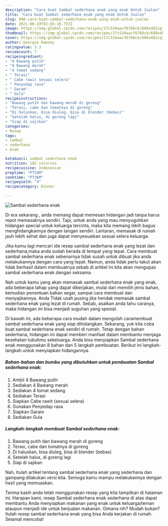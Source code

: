 ```yaml
---
description: "Cara buat Sambal sederhana enak yang enak Untuk Jualan"
title: "Cara buat Sambal sederhana enak yang enak Untuk Jualan"
slug: 948-cara-buat-sambal-sederhana-enak-yang-enak-untuk-jualan
date: 2021-06-19T02:45:19.737Z
image: https://img-global.cpcdn.com/recipes/17c534aacf6768cb/680x482cq70/sambal-sederhana-enak-foto-resep-utama.jpg
thumbnail: https://img-global.cpcdn.com/recipes/17c534aacf6768cb/680x482cq70/sambal-sederhana-enak-foto-resep-utama.jpg
cover: https://img-global.cpcdn.com/recipes/17c534aacf6768cb/680x482cq70/sambal-sederhana-enak-foto-resep-utama.jpg
author: Georgie Ramsey
ratingvalue: 3.3
reviewcount: 7
recipeingredient:
- "4 Bawang putih"
- "4 Bawang merah"
- "4 tomat sedang"
- " Terasi"
- " Cabe rawit sesuai selera"
- " Penyedap rasa"
- " Garam"
- " Gula"
recipeinstructions:
- "Bawang putih dan bawang merah di goreng"
- "Terasi, cabe dan tomatnya di goreng"
- "Di haluskan, bisa diuleg, bisa di blender (bebas)"
- "Setelah halus, di goreng lagi"
- "Siap di sajikan"
categories:
- Resep
tags:
- sambal
- sederhana
- enak

katakunci: sambal sederhana enak 
nutrition: 182 calories
recipecuisine: Indonesian
preptime: "PT14M"
cooktime: "PT36M"
recipeyield: "4"
recipecategory: Dinner

---
```



![Sambal sederhana enak](https://img-global.cpcdn.com/recipes/17c534aacf6768cb/680x482cq70/sambal-sederhana-enak-foto-resep-utama.jpg)

Di era  sekarang , anda memang dapat memesan hidangan jadi tanpa harus repot memasaknya sendiri. Tapi, untuk anda yang mau menyuguhkan hidangan special untuk keluarga tercinta, maka kita memang lebih bagus menghidangkannya dengan tangan sendiri. Lantaran, memasak di rumah jauh lebih sehat dan juga dapat menyesuaikan sesuai selera keluarga.

Jika kamu lagi mencari ide resep sambal sederhana enak yang lezat dan sederhana,maka anda sudah berada di tempat yang tepat. Cara membuat sambal sederhana enak  sebenarnya tidak susah untuk dibuat jika anda melakukannya dengan cara yang tepat. Namun, anda tidak perlu takut akan tidak berhasil dalam membuatnya 
sebab di artikel ini kita akan mengupas sambal sederhana enak dengan seksama.  



Nah untuk kamu yang akan memasak sambal sederhana enak yang enak, ada beberapa tahap yang dapat dikerjakan, mulai dari memilih jenis bahan, kemudian penentuan bahan segar, sampai cara membuat dan menyajikannya. Anda Tidak usah pusing jika hendak memasak sambal sederhana enak yang lezat di rumah. Sebab, asalkan anda  tahu caranya, maka hidangan ini bisa menjadi suguhan yang spesial.

Di bawah ini, ada beberapa cara mudah dalam mengolah caramembuat sambal sederhana enak yang siap dihidangkan. Sekarang, yuk kita coba buat sambal sederhana enak sendiri di rumah. Tetap dengan bahan sederhana, hidangan ini dapat memberi manfaat dalam membantu menjaga kesehatan tubuhmu sekeluarga. Anda bisa menyiapkan Sambal sederhana enak menggunakan 8 bahan dan 5 langkah pembuatan. Berikut ini langkah-langkah untuk menyiapkan hidangannya.

<!--inarticleads1-->

##### Bahan-bahan dan bumbu yang dibutuhkan untuk pembuatan Sambal sederhana enak:

1. Ambil 4 Bawang putih
1. Sediakan 4 Bawang merah
1. Sediakan 4 tomat sedang
1. Sediakan  Terasi
1. Siapkan  Cabe rawit (sesuai selera)
1. Gunakan  Penyedap rasa
1. Siapkan  Garam
1. Sediakan  Gula




<!--inarticleads2-->

##### Langkah-langkah membuat Sambal sederhana enak:

1. Bawang putih dan bawang merah di goreng
1. Terasi, cabe dan tomatnya di goreng
1. Di haluskan, bisa diuleg, bisa di blender (bebas)
1. Setelah halus, di goreng lagi
1. Siap di sajikan




Nah, itulah artikel tentang  sambal sederhana enak  yang sederhana dan gampang dilakukan versi kita. Semoga kamu mampu melakukannya dengan hasil yang memuaskan. 

Terima kasih anda telah menggunakan resep yang kita tampilkan di halaman ini. Harapan kami, resep  Sambal sederhana enak sederhana di atas dapat membantu Anda menyiapkan makanan yang enak untuk keluarga/teman ataupun menjadi ide untuk berjualan makanan. Gimana nih? Mudah bukan? Itulah resep sambal sederhana enak yang bisa Anda kerjakan di rumah. Selamat mencoba!

